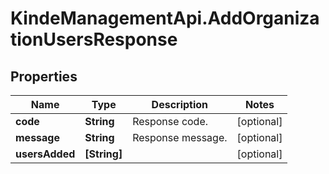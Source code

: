 # KindeManagementApi.AddOrganizationUsersResponse

## Properties

Name | Type | Description | Notes
------------ | ------------- | ------------- | -------------
**code** | **String** | Response code. | [optional] 
**message** | **String** | Response message. | [optional] 
**usersAdded** | **[String]** |  | [optional] 


